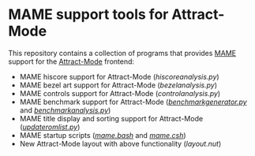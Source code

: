 # MAME support tools for Attract-Mode

This repository contains a collection of programs that provides [MAME](http://www.mamedev.org/) support for the [Attract-Mode](http://www.attractmode.org/) frontend:

- MAME hiscore support for Attract-Mode (*hiscoreanalysis.py*)
- MAME bezel art support for Attract-Mode (*bezelanalysis.py*)
- MAME controls support for Attract-Mode (*controlanalysis.py*)
- MAME benchmark support for Attract-Mode ([*benchmarkgenerator.py*](benchmarkgenerator.py) and [*benchmarkanalysis.py*](benchmarkanalysis.py))
- MAME title display and sorting support for Attract-Mode ([*updateromlist.py*](updateromlist.py))
- MAME startup scripts ([*mame.bash*](mame.bash) and [*mame.csh*](mame.csh))
- New Attract-Mode layout with above functionality (*layout.nut*)

